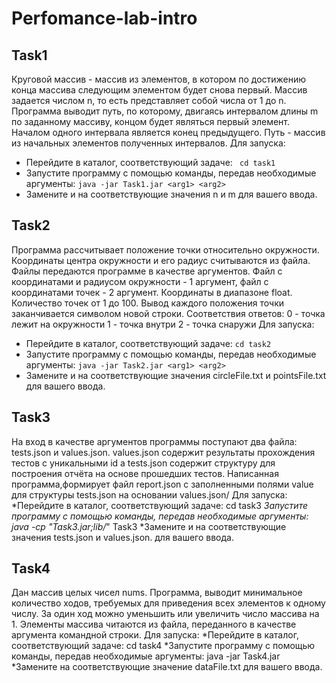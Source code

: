 # Perfomance-lab-intro
## Task1
Круговой массив - массив из элементов, в котором по достижению конца массива следующим элементом будет снова первый. Mассив задается числом n, то есть представляет собой числа от 1 до n. Программа выводит путь, по которому, двигаясь интервалом длины m по заданному массиву, концом будет являться первый элемент. Началом одного интервала является конец предыдущего. Путь - массив из начальных элементов полученных интервалов.
Для запуска:
* Перейдите в каталог, соответствующий задаче:  ``` cd task1```
* Запустите программу с помощью команды, передав необходимые аргументы:  ``` java -jar Task1.jar <arg1> <arg2> ```
* Замените <arg1> и <arg2> на соответствующие значения n и m для вашего ввода.

## Task2
Программа рассчитывает положение точки относительно окружности. Координаты центра окружности и его радиус считываются из файла. Файлы передаются программе в качестве аргументов. Файл с координатами и радиусом окружности - 1 аргумент, файл с координатами точек - 2 аргумент. Координаты в диапазоне float.
Количество точек от 1 до 100. Вывод каждого положения точки заканчивается символом новой строки. Соответствия ответов:
0 - точка лежит на окружности
1 - точка внутри
2 - точка снаружи
Для запуска:
* Перейдите в каталог, соответствующий задаче: ```cd task2```
* Запустите программу с помощью команды, передав необходимые аргументы: ```java -jar Task2.jar <arg1> <arg2>```
* Замените <arg1> и <arg2> на соответствующие значения circleFile.txt и pointsFile.txt для вашего ввода.

## Task3
На вход в качестве аргументов программы поступают два файла: tests.json и values.json. values.json содержит результаты прохождения тестов с уникальными id а tests.json содержит структуру для построения отчёта на основе прошедших тестов.
Написанная программа,формирует файл report.json с заполненными полями value для структуры tests.json на основании values.json/
Для запуска:
*Перейдите в каталог, соответствующий задаче: cd task3
*Запустите программу с помощью команды, передав необходимые аргументы: java -cp "Task3.jar;lib/*" Task3 <arg1> <arg2>
*Замените <arg1> и <arg2> на соответствующие значения tests.json и values.json. для вашего ввода.

## Task4
Дан массив целых чисел nums. Программа, выводит минимальное количество ходов, требуемых для приведения всех элементов к одному числу. За один ход можно уменьшить или
увеличить число массива на 1. Элементы массива читаются из файла, переданного в качестве аргумента командной строки.
Для запуска:
*Перейдите в каталог, соответствующий задаче: cd task4
*Запустите программу с помощью команды, передав необходимые аргументы: java -jar Task4.jar <arg>
*Замените <arg> на соответствующие значениe dataFile.txt для вашего ввода.
